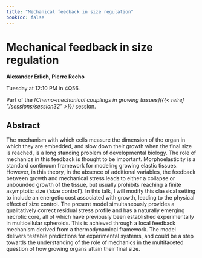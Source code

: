 ```yaml
---
title: "Mechanical feedback in size regulation"
bookToc: false
---
```


# Mechanical feedback in size regulation

**Alexander Erlich, Pierre Recho**

Tuesday at 12:10 PM in 4Q56.

Part of the *[Chemo-mechanical couplings in growing tissues]({{< relref "/sessions/session32" >}})* session.

## Abstract

The mechanism with which cells measure the dimension of the organ in which they are embedded, and slow down their growth when the final size is reached, is a long standing problem of developmental biology. The role of mechanics in this feedback is thought to be important. Morphoelasticity is a standard continuum framework for modeling growing elastic tissues. However, in this theory, in the absence of additional variables, the feedback between growth and mechanical stress leads to either a collapse or unbounded growth of the tissue, but usually prohibits reaching a finite asymptotic size (‘size control’). In this talk, I will modify this classical setting to include an energetic cost associated with growth, leading to the physical effect of size control. The present model simultaneously provides a qualitatively correct residual stress profile and has a naturally emerging necrotic core, all of which have previously been established experimentally in multicellular spheroids. This is achieved through a local feedback mechanism derived from a thermodynamical framework. The model delivers testable predictions for experimental systems, and could be a step towards the understanding of the role of mechanics in the multifaceted question of how growing organs attain their final size. 


